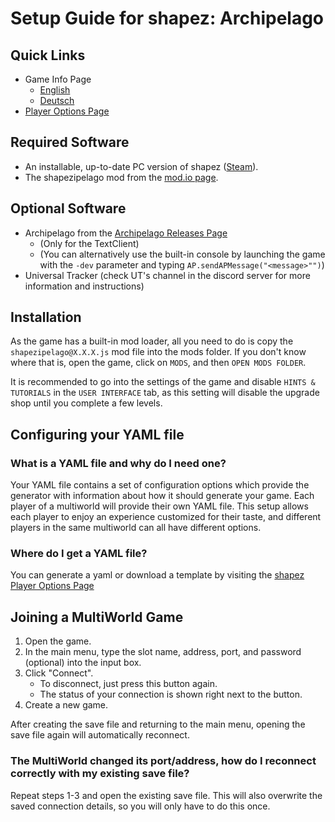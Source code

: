# Setup Guide for shapez: Archipelago

## Quick Links

- Game Info Page
    * [English](/games/shapez/info/en)
    * [Deutsch](/games/shapez/info/de)
- [Player Options Page](/games/shapez/player-options)

## Required Software

- An installable, up-to-date PC version of shapez ([Steam](https://store.steampowered.com/app/1318690/shapez/)).
- The shapezipelago mod from the [mod.io page](https://mod.io/g/shapez/m/shapezipelago).

## Optional Software

- Archipelago from the [Archipelago Releases Page](https://github.com/ArchipelagoMW/Archipelago/releases)
    * (Only for the TextClient)
    * (You can alternatively use the built-in console by launching the game with the `-dev` parameter and typing 
      `AP.sendAPMessage("<message>"")`)
- Universal Tracker (check UT's channel in the discord server for more information and instructions)

## Installation

As the game has a built-in mod loader, all you need to do is copy the `shapezipelago@X.X.X.js` mod file into the mods
folder. If you don't know where that is, open the game, click on `MODS`, and then `OPEN MODS FOLDER`.

It is recommended to go into the settings of the game and disable `HINTS & TUTORIALS` in the `USER INTERFACE` tab, as 
this setting will disable the upgrade shop until you complete a few levels.

## Configuring your YAML file

### What is a YAML file and why do I need one?

Your YAML file contains a set of configuration options which provide the generator with information about how it should
generate your game. Each player of a multiworld will provide their own YAML file. This setup allows each player to enjoy
an experience customized for their taste, and different players in the same multiworld can all have different options.

### Where do I get a YAML file?

You can generate a yaml or download a template by visiting the 
[shapez Player Options Page](/games/shapez/player-options)

## Joining a MultiWorld Game

1. Open the game.
2. In the main menu, type the slot name, address, port, and password (optional) into the input box.
3. Click "Connect".
   - To disconnect, just press this button again.
   - The status of your connection is shown right next to the button.
4. Create a new game.

After creating the save file and returning to the main menu, opening the save file again will automatically reconnect. 

### The MultiWorld changed its port/address, how do I reconnect correctly with my existing save file? 

Repeat steps 1-3 and open the existing save file. This will also overwrite the saved connection details, so you will 
only have to do this once. 
